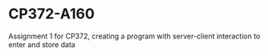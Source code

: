 # CP372-A160
Assignment 1 for CP372, creating a program with server-client interaction to enter and store data
